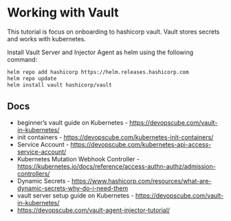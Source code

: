 # Working with Vault


This tutorial is focus on onboarding to hashicorp vault. Vault stores secrets and works with kubernetes. 


Install Vault Server and Injector Agent as helm using the following command: 

```sh
helm repo add hashicorp https://helm.releases.hashicorp.com
helm repo update
helm install vault hashicorp/vault
```


## Docs
  - beginner’s vault guide on Kubernetes - https://devopscube.com/vault-in-kubernetes/
  - init containers - https://devopscube.com/kubernetes-init-containers/
  - Service Account - https://devopscube.com/kubernetes-api-access-service-account/ 
  - Kubernetes Mutation Webhook Controller - https://kubernetes.io/docs/reference/access-authn-authz/admission-controllers/ 
  - Dynamic Secrets - https://www.hashicorp.com/resources/what-are-dynamic-secrets-why-do-i-need-them
  - vault server setup guide on Kubernetes - https://devopscube.com/vault-in-kubernetes/
  - https://devopscube.com/vault-agent-injector-tutorial/